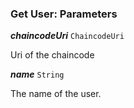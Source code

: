 

### Get User: Parameters





  
<article>

***chaincodeUri*** `ChaincodeUri` 

Uri of the chaincode

</article>
<article>

***name*** `String` 

The name of the user.

</article>

